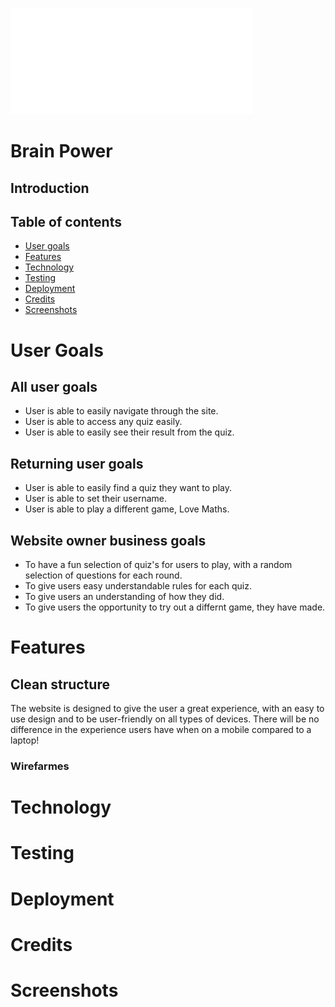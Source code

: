 ![Brian power logo](assets/images/logo-white-rm.png)
# Brain Power

## Introduction

## Table of contents
* [User goals](#user-goals)
* [Features](#Features)
* [Technology](#Technology)
* [Testing](#Testing)
* [Deployment](#Deployment)
* [Credits](#Credits)
* [Screenshots](#Screenshots)

# User Goals
## All user goals
- User is able to easily navigate through the site.
- User is able to access any quiz easily.
- User is able to easily see their result from the quiz.
## Returning user goals
- User is able to easily find a quiz they want to play.
- User is able to set their username.
- User is able to play a different game, Love Maths.
## Website owner business goals
- To have a fun selection of quiz's for users to play, with a random selection of questions for each round.
- To give users easy understandable rules for each quiz.
- To give users an understanding of how they did.
- To give users the opportunity to try out a differnt game, they have made.

# Features
## Clean structure
The website is designed to give the user a great experience, with an easy to use design and to be user-friendly on all types of devices. There will be no difference in the experience users have when on a mobile compared to a laptop!

### Wirefarmes


# Technology


# Testing


# Deployment


# Credits


# Screenshots
